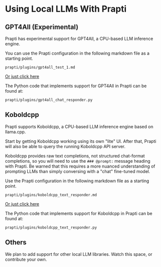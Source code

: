 # Using Local LLMs With Prapti

## GPT4All (Experimental)

Prapti has experimental support for GPT4All, a CPU-based LLM inference engine.

You can use the Prapti configuration in the following markdown file as a starting point.

```
prapti/plugins/gpt4all_test_1.md
```

[Or just click here](../prapti/plugins/gpt4all_test_1.md)

The Python code that implements support for GPT4All in Prapti can be found at:

```
prapti/plugins/gpt4all_chat_responder.py
```

## Koboldcpp

Prapti supports Koboldcpp, a CPU-based LLM inference engine based on llama.cpp.

Start by getting Koboldcpp working using its own "lite" UI. After that,
Prapti will also be able to query the running Koboldcpp API server.

Koboldcpp provides raw text completions, not structured chat-format completions,
so you will need to use the `### @prompt:` message heading with Prapti. Be warned
that this requires a more nuanced understanding of prompting LLMs than simply
conversing with a "chat" fine-tuned model.

Use the Prapti configuration in the following markdown file as a starting point.

```
prapti/plugins/koboldcpp_text_responder.md
```

[Or just click here](../prapti/plugins/koboldcpp_text_responder.md)

The Python code that implements support for Koboldcpp in Prapti can be found at:

```
prapti/plugins/koboldcpp_text_responder.py
```

## Others

We plan to add support for other local LLM libraries. Watch this space, or contribute your own.
